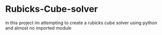 # Rubicks-Cube-solver
in this project im attempting to create a rubicks cube solver using python and almost no imported module
